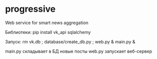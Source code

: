 # progressive
Web service for smart news aggregation

Библиотеки: pip install vk_api sqlalchemy

Запуск: rm vk.db ; database/create_db.py ; web.py & main.py &

main.py складывает в БД новые посты
web.py запускает веб-сервер
